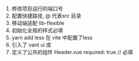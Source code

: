 1. 修改项目运行的端口号
2. 配置快捷路径, @ 代表src 目录
3. 移动端适配 lib-flexible
4. 初始化全局的样式必填
5. yarn add less  在 vite 中配置了less
6. 引入了 vant ui 库 
7. 定义了公共的组件 Header.vue 
required: true // 必填